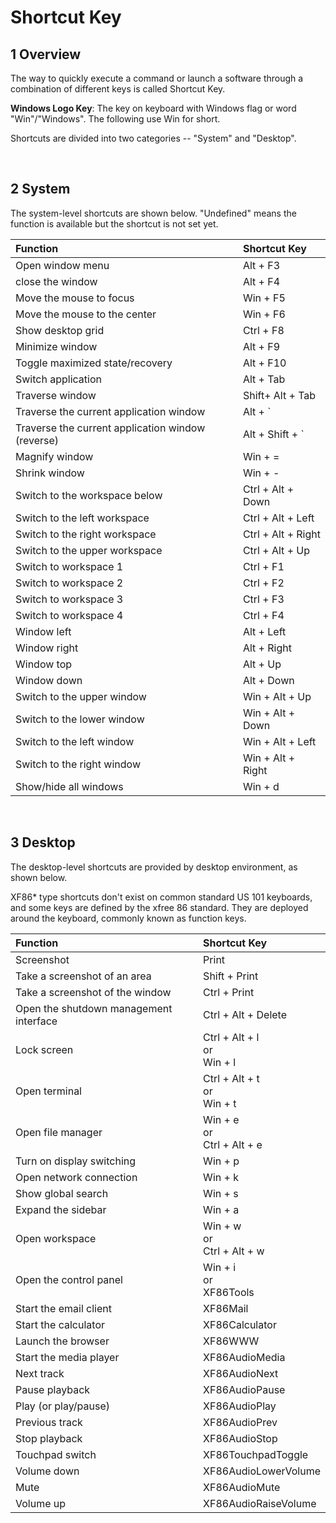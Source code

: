 # Shortcut Key
## 1 Overview
The way to quickly execute a command or launch a software through a combination of different keys is called Shortcut Key.

**Windows Logo Key**: The key on keyboard with Windows flag or word "Win"/"Windows". The following use Win for short.

Shortcuts are divided into two categories -- "System" and "Desktop".

<br>

## 2 System

The system-level shortcuts are shown below. "Undefined" means the function is available but the shortcut is not set yet.

| Function | Shortcut Key |
|:-----|:-----|
| Open window menu                                  | Alt + F3           |
| close the window                                  | Alt + F4           |
| Move the mouse to focus                           | Win + F5          |
| Move the mouse to the center                      | Win + F6          |
| Show desktop grid                                 | Ctrl + F8          |
| Minimize window                                   | Alt + F9           |
| Toggle maximized state/recovery                   | Alt + F10          |
| Switch application                                | Alt + Tab          |
| Traverse window                                   | Shift+ Alt + Tab   |
| Traverse the current application window           | Alt + `            |
| Traverse the current application window (reverse) | Alt + Shift + `    |
| Magnify window                                    | Win + =           |
| Shrink window                                     | Win + -           |
| Switch to the workspace below                     | Ctrl + Alt + Down  |
| Switch to the left workspace                      | Ctrl + Alt + Left  |
| Switch to the right workspace                     | Ctrl + Alt + Right |
| Switch to the upper workspace                     | Ctrl + Alt + Up    |
| Switch to workspace 1                             | Ctrl + F1          |
| Switch to workspace 2                             | Ctrl + F2          |
| Switch to workspace 3                             | Ctrl + F3          |
| Switch to workspace 4                             | Ctrl + F4          |
| Window left                                       | Alt + Left         |
| Window right                                      | Alt + Right        |
| Window top                                        | Alt + Up           |
| Window down                                       | Alt + Down         |
| Switch to the upper window                        | Win + Alt + Up    |
| Switch to the lower window                        | Win + Alt + Down  |
| Switch to the left window                         | Win + Alt + Left  |
| Switch to the right window                        | Win + Alt + Right |
| Show/hide all windows                             | Win + d            |

<br>

## 3 Desktop
The desktop-level shortcuts are provided by desktop environment, as shown below.

XF86\* type shortcuts don't exist on common standard US 101 keyboards, and some keys are defined by the xfree 86 standard. They are deployed around the keyboard, commonly known as function keys.

| Function | Shortcut Key |
|:-----|:-----|
| Screenshot                             | Print                |
| Take a screenshot of an area           | Shift + Print        |
| Take a screenshot of the window        | Ctrl + Print         |
| Open the shutdown management interface | Ctrl + Alt + Delete  |
| Lock screen                            | Ctrl + Alt + l <br>or<br> Win + l       |
| Open terminal                          | Ctrl + Alt + t <br> or<br> Win + t       |
| Open file manager                      | Win + e <br>or<br> Ctrl + Alt + e |
| Turn on display switching              | Win + p             |
| Open network connection                | Win + k             |
| Show global search                     | Win + s             |
| Expand the sidebar                     | Win + a             |
| Open workspace                         | Win + w <br>or<br> Ctrl + Alt + w |
| Open the control panel                 | Win + i <br>or<br> XF86Tools      |
| Start the email client                 | XF86Mail             |
| Start the calculator                   | XF86Calculator       |
| Launch the browser                     | XF86WWW              |
| Start the media player                 | XF86AudioMedia       |
| Next track                             | XF86AudioNext        |
| Pause playback                         | XF86AudioPause       |
| Play (or play/pause)                   | XF86AudioPlay        |
| Previous track                         | XF86AudioPrev        |
| Stop playback                          | XF86AudioStop        |
| Touchpad switch                        | XF86TouchpadToggle   |
| Volume down                            | XF86AudioLowerVolume |
| Mute                                   | XF86AudioMute        |
| Volume up                              | XF86AudioRaiseVolume |
